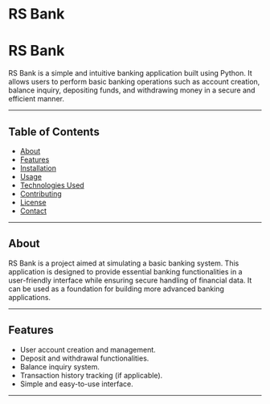 # RS Bank

# RS Bank

RS Bank is a simple and intuitive banking application built using Python. It allows users to perform basic banking operations such as account creation, balance inquiry, depositing funds, and withdrawing money in a secure and efficient manner.

---

## Table of Contents
- [About](#about)
- [Features](#features)
- [Installation](#installation)
- [Usage](#usage)
- [Technologies Used](#technologies-used)
- [Contributing](#contributing)
- [License](#license)
- [Contact](#contact)

---

## About

RS Bank is a project aimed at simulating a basic banking system. This application is designed to provide essential banking functionalities in a user-friendly interface while ensuring secure handling of financial data. It can be used as a foundation for building more advanced banking applications.

---

## Features

- User account creation and management.
- Deposit and withdrawal functionalities.
- Balance inquiry system.
- Transaction history tracking (if applicable).
- Simple and easy-to-use interface.

---
